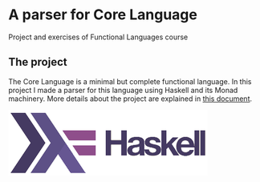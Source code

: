 # A parser for Core Language
Project and exercises of Functional Languages course

## The project
The Core Language is a minimal but complete functional language. In this project I made a parser for this language using Haskell and its Monad machinery. More details about the project are explained in [this document](project.pdf).

![alt text](haskell-logo.png?raw=true "")
